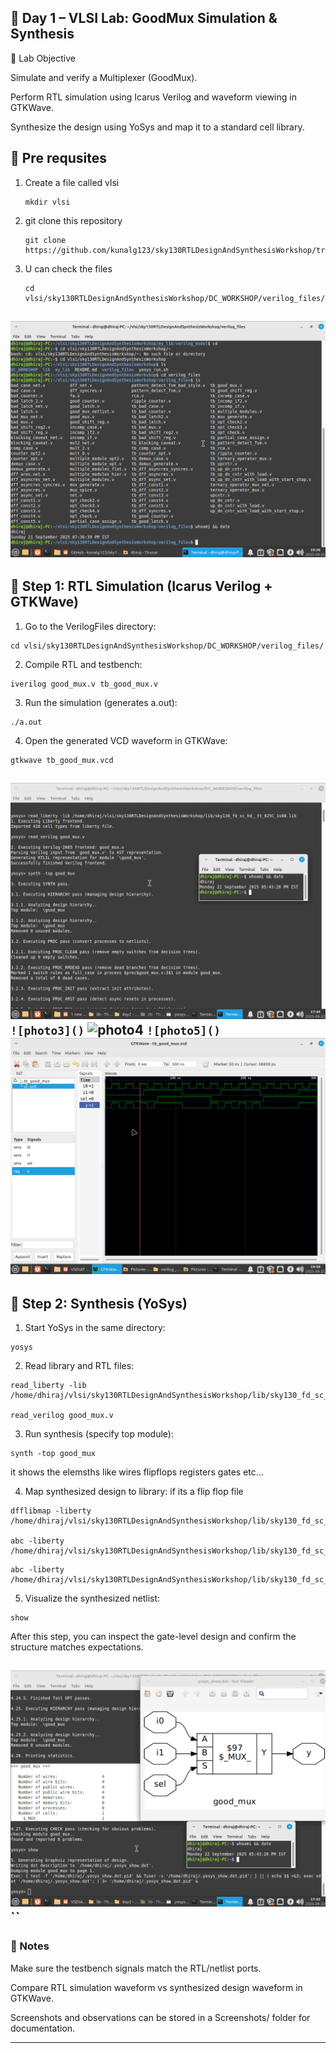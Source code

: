 ## 📘 Day 1 – VLSI Lab: GoodMux Simulation & Synthesis

🔹 Lab Objective

Simulate and verify a Multiplexer (GoodMux).

Perform RTL simulation using Icarus Verilog and waveform viewing in GTKWave.

Synthesize the design using YoSys and map it to a standard cell library.

## 🔹 Pre requsites

1. Create a file called vlsi
   ```
   mkdir vlsi
   ```
2. git clone this repository
   ```
   git clone https://github.com/kunalg123/sky130RTLDesignAndSynthesisWorkshop/tree/eb29a38c8125be9020b3577dfeabbe6843bca1fa/my_lib/verilog_model
   
   ```
3. U can check the files
   ```
   cd vlsi/sky130RTLDesignAndSynthesisWorkshop/DC_WORKSHOP/verilog_files/
   ```   
![photo1](https://github.com/Dhiraj4-alt/vsd_RISC_V_week1/blob/3a8fd6200c6ae98af0f54ad0f49e7e439e79f496/day%201%20photo%201.png
)
---

## 🔹 Step 1: RTL Simulation (Icarus Verilog + GTKWave)

1. Go to the VerilogFiles directory:
```
cd vlsi/sky130RTLDesignAndSynthesisWorkshop/DC_WORKSHOP/verilog_files/

```
2. Compile RTL and testbench:
```
iverilog good_mux.v tb_good_mux.v
```

3. Run the simulation (generates a.out):
```
./a.out
```

4. Open the generated VCD waveform in GTKWave:
```
gtkwave tb_good_mux.vcd
```
![photo2](https://github.com/Dhiraj4-alt/vsd_RISC_V_week1/blob/5867a070a6850ff9883c05ac4719cfc006c3d29d/Screenshot_2025-09-22_17-44-23.png)
``
![photo3]()
``
![photo4]()
``
![photo5]()
``
![photo6](https://github.com/Dhiraj4-alt/vsd_RISC_V_week1/blob/6e12b1957da53c83b52c2b19cf23b540a63b3b97/Screenshot_2025-09-21_19-58-18.png)
---

## 🔹 Step 2: Synthesis (YoSys)

1. Start YoSys in the same directory:
```
yosys
```

2. Read library and RTL files:
```
read_liberty -lib /home/dhiraj/vlsi/sky130RTLDesignAndSynthesisWorkshop/lib/sky130_fd_sc_hd__tt_025C_1v80.lib

read_verilog good_mux.v

```

3. Run synthesis (specify top module):
```
synth -top good_mux

```
it shows the elemsths like wires flipflops registers gates etc...

4. Map synthesized design to library:
if its a flip flop file
```
dfflibmap -liberty /home/dhiraj/vlsi/sky130RTLDesignAndSynthesisWorkshop/lib/sky130_fd_sc_hd__tt_025C_1v80.lib

abc -liberty /home/dhiraj/vlsi/sky130RTLDesignAndSynthesisWorkshop/lib/sky130_fd_sc_hd__tt_025C_1v80.lib

```
```
abc -liberty /home/dhiraj/vlsi/sky130RTLDesignAndSynthesisWorkshop/lib/sky130_fd_sc_hd__tt_025C_1v80.lib

```
5. Visualize the synthesized netlist:
```
show
```
After this step, you can inspect the gate-level design and confirm the structure matches expectations.


![photo7](https://github.com/Dhiraj4-alt/vsd_RISC_V_week1/blob/80e8a7d18e193100302495cd9471cc7eac3f83d5/Screenshot_2025-09-22_17-43-47.png)
``
---


### 🔹 Notes

Make sure the testbench signals match the RTL/netlist ports.

Compare RTL simulation waveform vs synthesized design waveform in GTKWave.

Screenshots and observations can be stored in a Screenshots/ folder for documentation.



---
